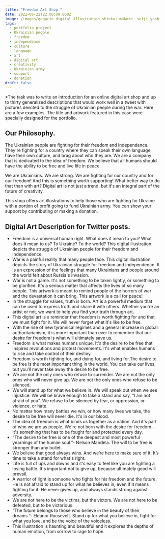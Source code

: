 ```yaml
---
title: "Freedom Art Shop "
date: 2022-06-22T22:00:00.000Z
image: /images/gagarin_digital_illustration_shinkai_makoto__seiji_yoshida_styl_9c8e92aa-92c6-4608-bb01-cfba900ccf63.png
tags:
  - portfolio project
  - Ukrainian people
  - freedom
  - independence
  - culture
  - language
  - art
  - digital art
  - creativity
  - Ukrainian army
  - support
  - donation
draft: false
---
```

\*﻿The task was to write an introduction for an online digital art shop and up to thirty generalized descriptions that would work well in a tweet with pictures devoted to the struggle of Ukrainian people during the war. Here are a few examples. The title and artwork featured in this case were specially designed for the portfolio.

## Our Philosophy.

The Ukrainian people are fighting for their freedom and independence. They're fighting for a country where they can speak their own language, have their own culture, and brag about who they are. We are a company that is dedicated to the idea of freedom. We believe that all humans should have the ability to be free and live life in peace. 

We are Ukrainians. We are strong. We are fighting for our country and for our freedom! And this is something worth supporting! What better way to do that than with art? Digital art is not just a trend, but it's an integral part of the future of creativity. 

This shop offers art illustrations to help those who are fighting for Ukraine with a portion of profit going to fund Ukrainian army. You can show your support by contributing or making a donation.

## Digital Art Description for Twitter posts.

* Freedom is a universal human right. What does it mean to you? What does it mean to us? To Ukraine? To the world? This digital illustration depicts the struggle of Ukrainian people for their freedom and independence.
* War is a painful reality that many people face. This digital illustration depicts the story of Ukrainian struggle for freedom and independence. It is an expression of the feelings that many Ukrainians and people around the world felt about Russia's invasion.
* War is not a game. It's not something to be taken lightly, or something to be glorified. It's a serious matter that affects the lives of so many people. This artwork is meant to remind people of the horrors of war and the devastation it can bring. This artwork is a call for peace!
* In the struggle for values, truth is born. Art is a powerful medium that can be used to express truth and share it with others. Whether you're an artist or not, we want to help you find your truth through art.
* This digital art is a reminder that freedom is worth fighting for and that we must fight for it. We will never forget what it's like to be free.
* With the rise of new tyrannical regimes and a general increase in global authoritarianism, it is more important than ever to remember that our desire for freedom is what will ultimately save us.
* Freedom is what makes humans unique. It's the desire to be free that inspires revolutions and protest movements. It's what enables humans to rise and take control of their destiny.
* Freedom is worth fighting for, and dying for, and living for.The desire to be free is the most important thing in the world. You can take our lives, but you'll never take away the desire to be free.
* We are not the only ones who refuse to surrender. We are not the only ones who will never give up. We are not the only ones who refuse to be silenced.
* We will stand up for what we believe in. We will speak out when we see injustice. We will be brave enough to take a stand and say, “I am not afraid of you”. We refuse to be silenced by fear, or oppression, or violence, or hate.
* No matter how many battles we win, or how many lives we take, the desire to be free will never die. It's in our blood.
* The idea of freedom is what binds us together as a nation. And it's part of who we are as people. We're not born with the desire for freedom - it's something that has to be fought for and protected every day. ⁣⁣
* “The desire to be free is one of the deepest and most powerful yearnings of the human soul.”- Nelson Mandela. The will to be free is stronger than any bullet.
* We believe that good always wins. And we’re here to make sure of it. It’s time to take a stand for what's right.
* Life is full of ups and downs and it's easy to feel like you are fighting a losing battle. It's important not to give up, because ultimately good will prevail.
* A warrior of light is someone who fights for his freedom and the future. He is not afraid to stand up for what he believes in, even if it means fighting for it. He never gives up, and always stands strong against adversity.
* We are not here to be the victims, but the victors. We are not here to be defeated, but to be victorious.
* “The future belongs to those who believe in the beauty of their dreams.”- Eleanor Roosevelt. Stand up for what you believe in, fight for what you love, and be the voice of the voiceless.
* This illustration is haunting and beautiful and it explores the depths of human emotion, from sorrow to rage to hope.